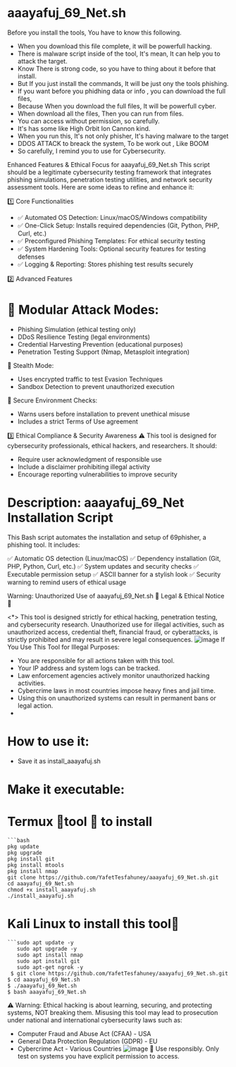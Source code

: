 # aaayafuj_69_Net.sh
Before you install the tools, You have to know this following.
* When you download this file complete, it will be powerfull hacking.
* There is malware script inside of the tool, It's mean, It can help you to attack the target.
* Know There is strong code, so you have to thing about it before that install.
* But If you just install the commands, It will be just ony the tools phishing.
* If you want before you phidhing data or info , you can download the full files,
* Because When you download the full files, It will be powerfull cyber.
* When download all the files, Then you can run from files.
* You can access without permission, so carefully.
* It's has some like High Orbit Ion Cannon kind.
* When you run this, It's not only phisher, It's having malware to the target
* DDOS ATTACK to breack the system, To be work out , Like BOOM
* So carefully, I remind you to use for Cybersecurity.

 Enhanced Features & Ethical Focus for aaayafuj_69_Net.sh
This script should be a legitimate cybersecurity testing framework that integrates phishing simulations, penetration testing utilities, and network security assessment tools. Here are some ideas to refine and enhance it:

1️⃣ Core Functionalities
* ✅ Automated OS Detection: Linux/macOS/Windows compatibility
* ✅ One-Click Setup: Installs required dependencies (Git, Python, PHP, Curl, etc.)
* ✅ Preconfigured Phishing Templates: For ethical security testing
* ✅ System Hardening Tools: Optional security features for testing defenses
* ✅ Logging & Reporting: Stores phishing test results securely

2️⃣ Advanced Features
# 🔹 Modular Attack Modes:
* Phishing Simulation (ethical testing only)
* DDoS Resilience Testing (legal environments)
* Credential Harvesting Prevention (educational purposes)
* Penetration Testing Support (Nmap, Metasploit integration)

🔹 Stealth Mode:

* Uses encrypted traffic to test Evasion Techniques
* Sandbox Detection to prevent unauthorized execution

🔹 Secure Environment Checks:
* Warns users before installation to prevent unethical misuse
* Includes a strict Terms of Use agreement

3️⃣ Ethical Compliance & Security Awareness
⚠️ This tool is designed for cybersecurity professionals, ethical hackers, and researchers. It should:

* Require user acknowledgment of responsible use
* Include a disclaimer prohibiting illegal activity
* Encourage reporting vulnerabilities to improve security


# Description: aaayafuj_69_Net  Installation Script
This Bash script automates the installation and setup of 69phisher, a phishing tool. It includes:

✅ Automatic OS detection (Linux/macOS)
✅ Dependency installation (Git, PHP, Python, Curl, etc.)
✅ System updates and security checks
✅ Executable permission setup
✅ ASCII banner for a stylish look
✅ Security warning to remind users of ethical usage

Warning: Unauthorized Use of aaayafuj_69_Net.sh
🚨 Legal & Ethical Notice 🚨

<*> This tool is designed strictly for ethical hacking, penetration testing, and cybersecurity research. 
Unauthorized use for illegal activities, such as unauthorized access, credential theft, financial fraud, 
or cyberattacks, is strictly prohibited and may result in severe legal consequences.
![image](https://github.com/user-attachments/assets/ad1209c0-64c7-4f09-a5c7-83e29d0cbed8)
If You Use This Tool for Illegal Purposes:
*  You are responsible for all actions taken with this tool.
*  Your IP address and system logs can be tracked.
*  Law enforcement agencies actively monitor unauthorized hacking activities.
*  Cybercrime laws in most countries impose heavy fines and jail time.
*  Using this on unauthorized systems can result in permanent bans or legal action.
*  
# How to use it:
* Save it as install_aaayafuj.sh

 # Make it executable:
# Termux 🔧tool 🔨 to install 
    ```bash
    pkg update 
    pkg upgrade 
    pkg install git 
    pkg install mtools
    pkg install nmap 
    git clone https://github.com/YafetTesfahuney/aaayafuj_69_Net.sh.git
    cd aaayafuj_69_Net.sh
    chmod +x install_aaayafuj.sh
    ./install_aaayafuj.sh
# Kali Linux to install this tool🔧
    ```sudo apt update -y
       sudo apt upgrade -y
       sudo apt install nmap 
       sudo apt install git 
       sudo apt-get ngrok -y
     $ git clone https://github.com/YafetTesfahuney/aaayafuj_69_Net.sh.git
    $ cd aaayafuj_69_Net.sh
    $ ./aaayafuj_69_Net.sh
    $ bash aaayafuj_69_Net.sh
       
⚠️ Warning: Ethical hacking is about learning, securing, and protecting systems, NOT breaking them. Misusing this tool may lead to prosecution under national and international cybersecurity laws such as:

* Computer Fraud and Abuse Act (CFAA) - USA
* General Data Protection Regulation (GDPR) - EU
* Cybercrime Act - Various Countries
![image](https://github.com/user-attachments/assets/c78ebca0-ae4f-46ee-acb6-8eb37e19d9f0)
📌 Use responsibly. Only test on systems you have explicit permission to access.
